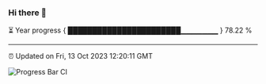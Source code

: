 ### Hi there 👋

⏳ Year progress { ███████████████████████▁▁▁▁▁▁▁ } 78.22 %

---

⏰ Updated on Fri, 13 Oct 2023 12:20:11 GMT

![Progress Bar CI](https://github.com/liununu/liununu/workflows/Progress%20Bar%20CI/badge.svg)
